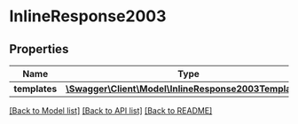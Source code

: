 # InlineResponse2003

## Properties
Name | Type | Description | Notes
------------ | ------------- | ------------- | -------------
**templates** | [**\Swagger\Client\Model\InlineResponse2003Templates[]**](InlineResponse2003Templates.md) |  | [optional] 

[[Back to Model list]](../../README.md#documentation-for-models) [[Back to API list]](../../README.md#documentation-for-api-endpoints) [[Back to README]](../../README.md)

